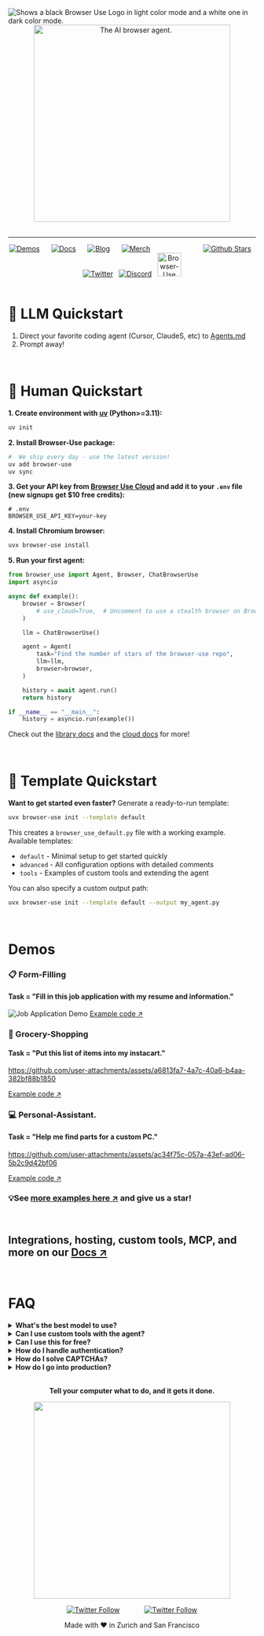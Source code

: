 <picture>
  <source media="(prefers-color-scheme: light)" srcset="https://github.com/user-attachments/assets/2ccdb752-22fb-41c7-8948-857fc1ad7e24"">
  <source media="(prefers-color-scheme: dark)" srcset="https://github.com/user-attachments/assets/774a46d5-27a0-490c-b7d0-e65fcbbfa358">
  <img alt="Shows a black Browser Use Logo in light color mode and a white one in dark color mode." src="https://github.com/user-attachments/assets/2ccdb752-22fb-41c7-8948-857fc1ad7e24"  width="full">
</picture>

<div align="center">
    <picture>
    <source media="(prefers-color-scheme: light)" srcset="https://github.com/user-attachments/assets/9955dda9-ede3-4971-8ee0-91cbc3850125"">
    <source media="(prefers-color-scheme: dark)" srcset="https://github.com/user-attachments/assets/6797d09b-8ac3-4cb9-ba07-b289e080765a">
    <img alt="The AI browser agent." src="https://github.com/user-attachments/assets/9955dda9-ede3-4971-8ee0-91cbc3850125"  width="400">
    </picture>
</div>

</br>

---

<div align="center">
<a href="#demos"><img src="https://media.browser-use.tools/badges/demos" alt="Demos"></a>
<img width="16" height="1" alt="">
<a href="https://docs.browser-use.com"><img src="https://media.browser-use.tools/badges/docs" alt="Docs"></a>
<img width="16" height="1" alt="">
<a href="https://browser-use.com/posts"><img src="https://media.browser-use.tools/badges/blog" alt="Blog"></a>
<img width="16" height="1" alt="">
<a href="https://browsermerch.com"><img src="https://media.browser-use.tools/badges/merch" alt="Merch"></a>
<img width="100" height="1" alt="">
<a href="https://github.com/browser-use/browser-use"><img src="https://media.browser-use.tools/badges/github" alt="Github Stars"></a>
<img width="4" height="1" alt="">
<a href="https://x.com/intent/user?screen_name=browser_use"><img src="https://media.browser-use.tools/badges/twitter" alt="Twitter"></a>
<img width="4 height="1" alt="">
<a href="https://link.browser-use.com/discord"><img src="https://media.browser-use.tools/badges/discord" alt="Discord"></a>
<img width="4" height="1" alt="">
<a href="https://cloud.browser-use.com"><img src="https://media.browser-use.tools/badges/cloud" height="48" alt="Browser-Use Cloud"></a>
</div>

</br>

# 🤖 LLM Quickstart

1. Direct your favorite coding agent (Cursor, ClaudeS, etc) to [Agents.md](https://docs.browser-use.com/llms-full.txt)
2. Prompt away!

<br/>

# 👋 Human Quickstart

**1. Create environment with [uv](https://docs.astral.sh/uv/) (Python>=3.11):**
```bash
uv init
```

**2. Install Browser-Use package:**
```bash
#  We ship every day - use the latest version!
uv add browser-use
uv sync
```

**3. Get your API key from [Browser Use Cloud](https://cloud.browser-use.com/new-api-key) and add it to your `.env` file (new signups get $10 free credits):**
```
# .env
BROWSER_USE_API_KEY=your-key
```

**4. Install Chromium browser:**
```bash
uvx browser-use install
```

**5. Run your first agent:**
```python
from browser_use import Agent, Browser, ChatBrowserUse
import asyncio

async def example():
    browser = Browser(
        # use_cloud=True,  # Uncomment to use a stealth browser on Browser Use Cloud
    )

    llm = ChatBrowserUse()

    agent = Agent(
        task="Find the number of stars of the browser-use repo",
        llm=llm,
        browser=browser,
    )

    history = await agent.run()
    return history

if __name__ == "__main__":
    history = asyncio.run(example())
```

Check out the [library docs](https://docs.browser-use.com) and the [cloud docs](https://docs.cloud.browser-use.com) for more!

<br/>

# 🚀 Template Quickstart

**Want to get started even faster?** Generate a ready-to-run template:

```bash
uvx browser-use init --template default
```

This creates a `browser_use_default.py` file with a working example. Available templates:
- `default` - Minimal setup to get started quickly
- `advanced` - All configuration options with detailed comments
- `tools` - Examples of custom tools and extending the agent

You can also specify a custom output path:
```bash
uvx browser-use init --template default --output my_agent.py
```

<br/>

# Demos


### 📋 Form-Filling
#### Task = "Fill in this job application with my resume and information."
![Job Application Demo](https://github.com/user-attachments/assets/57865ee6-6004-49d5-b2c2-6dff39ec2ba9)
[Example code ↗](https://github.com/browser-use/browser-use/blob/main/examples/use-cases/apply_to_job.py)


### 🍎 Grocery-Shopping
#### Task = "Put this list of items into my instacart."

https://github.com/user-attachments/assets/a6813fa7-4a7c-40a6-b4aa-382bf88b1850

[Example code ↗](https://github.com/browser-use/browser-use/blob/main/examples/use-cases/buy_groceries.py)


### 💻 Personal-Assistant. 
#### Task = "Help me find parts for a custom PC."

https://github.com/user-attachments/assets/ac34f75c-057a-43ef-ad06-5b2c9d42bf06

[Example code ↗](https://github.com/browser-use/browser-use/blob/main/examples/use-cases/pcpartpicker.py)


### 💡See [more examples here ↗](https://docs.browser-use.com/examples) and give us a star!

<br/>

## Integrations, hosting, custom tools, MCP, and more on our [Docs ↗](https://docs.browser-use.com)

<br/>

# FAQ

<details>
<summary><b>What's the best model to use?</b></summary>

We optimized **ChatBrowserUse()** specifically for browser automation tasks. On avg it completes tasks 3-5x faster than other models with SOTA accuracy.

**Pricing (per 1M tokens):**
- Input tokens: $0.50
- Output tokens: $3.00  
- Cached tokens: $0.10

For other LLM providers, see our [supported models documentation](https://docs.browser-use.com/supported-models).
</details>


<details>
<summary><b>Can I use custom tools with the agent?</b></summary>

Yes! You can add custom tools to extend the agent's capabilities:

```python
from browser_use.tools import Tool

@Tool()
def custom_tool(param: str) -> str:
    """Description of what this tool does."""
    return f"Result: {param}"

agent = Agent(
    task="Your task",
    llm=llm,
    browser=browser,
    use_custom_tools=[custom_tool],
)
```

</details>

<details>
<summary><b>Can I use this for free?</b></summary>

Yes! Browser-Use is open source and free to use. You only need to choose an LLM provider (like OpenAI, Google, ChatBrowserUse, or run local models with Ollama).
</details>

<details>
<summary><b>How do I handle authentication?</b></summary>

Check out our authentication examples:
- [Using real browser profiles](https://github.com/browser-use/browser-use/blob/main/examples/browser/real_browser.py) - Reuse your existing Chrome profile with saved logins
- If you want to use temporary accounts with inbox, choose AgentMail
- To sync your auth profile with the remote browser, run `curl -fsSL https://browser-use.com/profile.sh | BROWSER_USE_API_KEY=XXXX sh` (replace XXXX with your API key)

These examples show how to maintain sessions and handle authentication seamlessly.
</details>

<details>
<summary><b>How do I solve CAPTCHAs?</b></summary>

For CAPTCHA handling, you need better browser fingerprinting and proxies. Use [Browser Use Cloud](https://cloud.browser-use.com) which provides stealth browsers designed to avoid detection and CAPTCHA challenges.
</details>

<details>
<summary><b>How do I go into production?</b></summary>

Chrome can consume a lot of memory, and running many agents in parallel can be tricky to manage.

For production use cases, use our [Browser Use Cloud API](https://cloud.browser-use.com) which handles:
- Scalable browser infrastructure
- Memory management
- Proxy rotation
- Stealth browser fingerprinting
- High-performance parallel execution
</details>

<br/>

<div align="center">
  
**Tell your computer what to do, and it gets it done.**

<img src="https://github.com/user-attachments/assets/06fa3078-8461-4560-b434-445510c1766f" width="400"/>

[![Twitter Follow](https://img.shields.io/twitter/follow/Magnus?style=social)](https://x.com/intent/user?screen_name=mamagnus00)
&emsp;&emsp;&emsp;
[![Twitter Follow](https://img.shields.io/twitter/follow/Gregor?style=social)](https://x.com/intent/user?screen_name=gregpr07)

</div>

<div align="center"> Made with ❤️ in Zurich and San Francisco </div>
